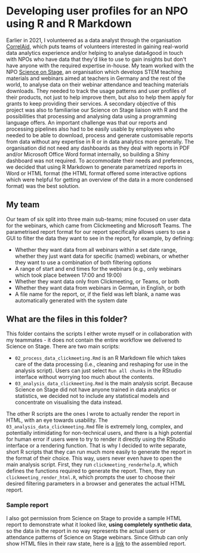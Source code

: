 # Developing user profiles for an NPO using R and R Markdown
Earlier in 2021, I volunteered as a data analyst through the organisation [CorrelAid](https://correlaid.org/), which puts teams of volunteers interested in gaining real-world data analytics experience and/or helping to analyse data4good in touch with NPOs who have data that they'd like to use to gain insights but don't have anyone with the required expertise in-house.
My team worked with the NPO [Science on Stage](https://www.science-on-stage.de/), an organisation which develops STEM teaching materials and webinars aimed at teachers in Germany and the rest of the world, to analyse data on their webinar attendance and teaching materials downloads. They needed to track the usage patterns and user profiles of their products, not just to help improve them, but also to help them apply for grants to keep providing their services.
A secondary objective of this project was also to familiarise our Science on Stage liaison with R and the possibilities that processing and analysing data using a programming language offers. 
An important challenge was that our reports and processing pipelines also had to be easily usable by employees who needed to be able to download, process and generate customisable reports from data without any expertise in R or in data analytics more generally.
The organisation did not need any dashboards as they deal with reports in PDF and/or Microsoft Office Word format internally, so building a Shiny dashboard was not required. To accommodate their needs and preferences, we decided that using R Markdown to generate parametrized reports in Word or HTML format (the HTML format offered some interactive options which were helpful for getting an overview of the data in a more condensed format) was the best solution.

## My team
Our team of six split into three main sub-teams; mine focused on user data for the webinars, which came from Clickmeeting and Microsoft Teams.
The parametrised report format for our report specifically allows users to use a GUI to filter the data they want to see in the report, for example, by defining: 
* Whether they want data from all webinars within a set date range, whether they just want data for specific (named) webinars, or whether they want to use a combination of both filtering options
* A range of start and end times for the webinars (e.g., only webinars which took place between 17:00 and 19:00)
* Whether they want data only from Clickmeeting, or Teams, or both
* Whether they want data from webinars in German, in English, or both
* A file name for the report, or, if the field was left blank, a name was automatically generated with the system date

## What are the files in this folder?
This folder contains the scripts I either wrote myself or in collaboration with my teammates - it does not contain the entire workflow we delivered to Science on Stage.
There are two main scripts:
* `02_process_data_clickmeeting.Rmd` is an R Markdown file which takes care of the data processing (i.e., cleaning and reshaping for use in the analysis script). Users can just select `Run all chunks` in the RStudio interface without worrying too much about the contents.
* `03_analysis_data_clickmeeting.Rmd` is the main analysis script. Because Science on Stage did not have anyone trained in data analytics or statistics, we decided not to include any statistical models and concentrate on visualising the data instead. 

The other R scripts are the ones I wrote to actually render the report in HTML, with an eye towards usability. The `03_analysis_data_clickmeeting.Rmd` file is extremely long, complex, and potentially intimidating for non-technical users, and there is a high potential for human error if users were to try to render it directly using the RStudio interface or a rendering function. 
That is why I decided to write separate, short R scripts that they can run much more easily to generate the report in the format of their choice. This way, users never even have to open the main analysis script. First, they run `clickmeeting_renderhelp.R`, which defines the functions required to generate the report. Then, they run `clickmeeting_render_html.R`, which prompts the user to choose their desired filtering parameters in a browser and generates the actual HTML report. 

### Sample report
I also got permission from Science on Stage to provide a sample HTML report to demonstrate what it looked like, **using completely synthetic data**, so the data in the report in no way represents the actual users or attendance patterns of Science on Stage webinars. 
Since Github can only show HTML files in their raw state, here is a [link](https://rawcdn.githack.com/angelajjones/portfolio/4d33d5857e80811fc71f4ff39149ee22e390b9aa/science-on-stage/synthr.html) to the assembled report.
